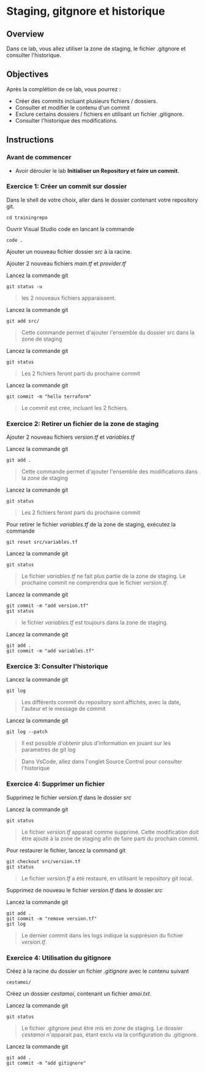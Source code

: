 # Staging, gitgnore et historique

## Overview

Dans ce lab, vous allez utiliser la zone de staging, le fichier .gitgnore et consulter l'historique.

## Objectives

Après la complétion de ce lab, vous pourrez :

-   Créer des commits incluant plusieurs fichiers / dossiers.
-   Consulter et modifier le contenu d'un commit
-   Exclure certains dossiers / fichiers en utilisant un fichier .gitignore.
-   Consulter l'historique des modifications.

## Instructions

### Avant de commencer

- Avoir dérouler le lab **Initialiser un Repository et faire un commit**.

### Exercice 1: Créer un commit sur dossier

Dans le shell de votre choix, aller dans le dossier contenant votre repository git.

```shell
cd trainingrepo
```

Ouvrir Visual Studio code en lancant la commande

```shell
code .
```

Ajouter un nouveau fichier dossier *src* à la racine.

Ajouter 2 nouveau fichiers *main.tf* et *provider.tf*

Lancez la commande git

```shell
git status -u
```

> les 2 nouveaux fichiers apparaissent.

Lancez la commande git

```shell
git add src/
```

> Cette commande permet d'ajouter l'ensemble du dossier src dans la zone de staging

Lancez la commande git

```shell
git status
```

> Les 2 fichiers feront parti du prochaine commit

Lancez la commande git

```shell
git commit -m "hello terraform"
```

> Le commit est crée, incluant les 2 fichiers.

### Exercice 2: Retirer un fichier de la zone de staging

Ajouter 2 nouveau fichiers *version.tf* et *variables.tf*

Lancez la commande git

```shell
git add .
```

> Cette commande permet d'ajouter l'ensemble des modifications dans la zone de staging

Lancez la commande git

```shell
git status
```

> Les 2 fichiers feront parti du prochaine commit

Pour retirer le fichier *variables.tf* de la zone de staging, exécutez la commande

```shell
git reset src/variables.tf
```

Lancez la commande git

```shell
git status
```

> Le fichier *variables.tf* ne fait plus partie de la zone de staging. Le prochaine commit ne comprendra que le fichier *version.tf*.

Lancez la commande git

```shell
git commit -m "add version.tf"
git status
```

> le fichier *variables.tf* est toujours dans la zone de staging.

Lancez la commande git

```shell
git add .
git commit -m "add variables.tf"
```

### Exercice 3: Consulter l'historique

Lancez la commande git

```shell
git log
```

> Les différents commit du repository sont affichés, avec la date, l'auteur et le message de commit

Lancez la commande git

```shell
git log --patch
```

> Il est possible d'obtenir plus d'information en jouant sur les parametres de git log

> Dans VsCode, allez dans l'onglet Source Control pour consulter l'historique

### Exercice 4: Supprimer un fichier

Supprimez le fichier *version.tf* dans le dossier *src*

Lancez la commande git

```shell
git status
```

> Le fichier *version.tf* apparait comme supprimé. Cette modification doit être ajouté à la zone de staging afin de faire parti du prochain commit.

Pour restaurer le fichier, lancez la command git

```shell
git checkout src/version.tf
git status
```

> Le fichier *version.tf* a été restauré, en utilisant le repository git local.

Supprimez de nouveau le fichier *version.tf* dans le dossier *src*

Lancez la commande git

```shell
git add .
git commit -m "remove version.tf"
git log
```

> Le dernier commit dans les logs indique la supprésion du fichier *version.tf*.

### Exercice 4: Utilisation du gitignore

Créez à la racine du dossier un fichier *.gitignore* avec le contenu suivant

```
cestamoi/
```

Créez un dossier *cestamoi*, contenant un fichier *amoi.txt*.

Lancez la commande git

```shell
git status
```

> Le fichier .gitgnore peut être mis en zone de staging. Le dossier *cestamoi* n'apparait pas, étant exclu via la configuration du .gitignore.

Lancez la commande git

```shell
git add .
git commit -m "add gitignore"
```
